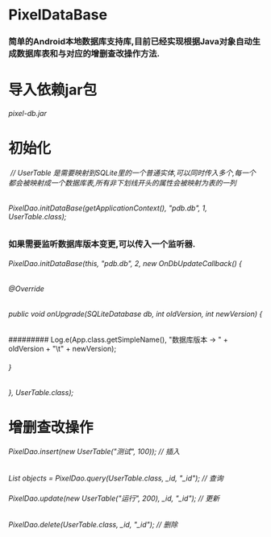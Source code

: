 # PixelDataBase
### 简单的Android本地数据库支持库,目前已经实现根据Java对象自动生成数据库表和与对应的增删查改操作方法.
# 导入依赖jar包
###### pixel-db.jar 
# 初始化
######  // UserTable 是需要映射到SQLite里的一个普通实体,可以同时传入多个,每一个都会被映射成一个数据库表,所有非下划线开头的属性会被映射为表的一列
######  PixelDao.initDataBase(getApplicationContext(), "pdb.db", 1, UserTable.class);
### 如果需要监听数据库版本变更,可以传入一个监听器.
###### PixelDao.initDataBase(this, "pdb.db", 2, new OnDbUpdateCallback() {
######            @Override
######            public void onUpgrade(SQLiteDatabase db, int oldVersion, int newVersion) {
#########                Log.e(App.class.getSimpleName(), "数据库版本 -> " + oldVersion + "\t" + newVersion);
######            }
######        }, UserTable.class);
# 增删查改操作
###### PixelDao.insert(new UserTable("测试", 100));  // 插入
###### List<Object> objects = PixelDao.query(UserTable.class, _id, "_id"); // 查询
###### PixelDao.update(new UserTable("运行", 200), _id, "_id");  // 更新
###### PixelDao.delete(UserTable.class, _id, "_id"); // 删除
